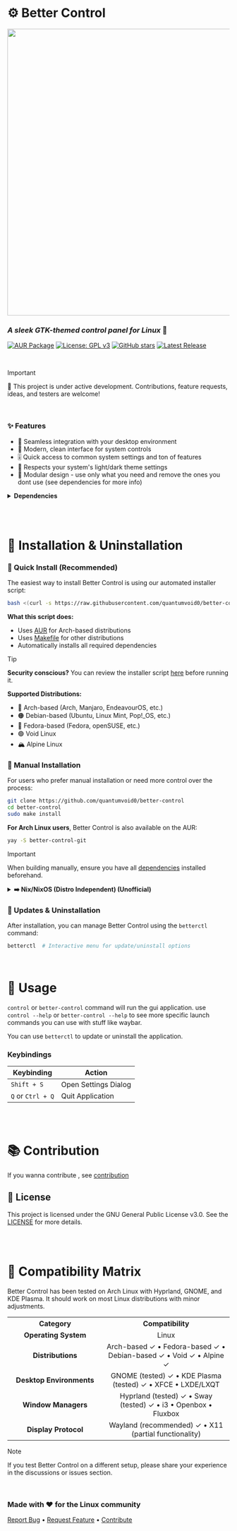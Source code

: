 # ⚙️ Better Control 

<img src="https://github.com/user-attachments/assets/3ae2383d-971b-4280-bd64-6c6c18dd05de" width="650">

### *A sleek GTK-themed control panel for Linux* 🐧

[![AUR Package](https://img.shields.io/badge/AUR-better--control--git-429768?style=flat-square&logo=archlinux&logoColor=white&labelColor=444)](https://aur.archlinux.org/packages/better-control-git)
[![License: GPL v3](https://img.shields.io/badge/License-GPLv3-429768.svg?style=flat-square&logo=github&labelColor=444)](LICENSE)
[![GitHub stars](https://img.shields.io/github/stars/quantumvoid0/better-control?style=flat-square&color=429768&logo=starship&labelColor=444)](https://github.com/quantumvoid0/better-control/stargazers)
[![Latest Release](https://img.shields.io/github/v/release/quantumvoid0/better-control.svg?style=flat-square&color=429768&logo=speedtest&label=latest-release&labelColor=444)](https://github.com/quantumvoid0/better-control/releases/latest)


<br>

> [!IMPORTANT]
> 🚧 This project is under active development. Contributions, feature requests, ideas, and testers are welcome!

<br>

### ✨ Features

- 🔄 Seamless integration with your desktop environment
- 📱 Modern, clean interface for system controls
- 🎚️ Quick access to common system settings and ton of features
- 🌙 Respects your system's light/dark theme settings
- 🧩 Modular design - use only what you need and remove the ones you dont use (see dependencies for more info)

<details>
<summary><b>Dependencies</b></summary>

<br><br>
  
Before installing, ensure you have `git` and `base-devel` installed.

### Core Dependencies

| Dependency | Purpose |
|------------|---------|
| **GTK 3** | UI framework |
| **Python Libraries** | python-gobject, python-dbus, python-psutil, python-setproctitle |

### Feature-Specific Dependencies

| Feature | Required Packages |
|---------|------------------|
| **Wi-Fi Management** | NetworkManager, python-qrcode |
| **Bluetooth** | BlueZ & BlueZ Utils |
| **Audio Control** | PipeWire or PulseAudio |
| **Brightness** | brightnessctl |
| **Power Management** | power-profiles-daemon, upower |
| **Blue Light Filter** | gammastep |
| **USBGuard** | USBGuard |
| **pillow** | For QR Code on wifi |

> [TIP]
> If you don't need a specific feature, you can safely omit its corresponding dependency and hide its tab in the settings.

</details>

<br><br>

# 💾 Installation & Uninstallation

### 🚀 Quick Install (Recommended)

The easiest way to install Better Control is using our automated installer script:

```bash
bash <(curl -s https://raw.githubusercontent.com/quantumvoid0/better-control/refs/heads/main/betterctl.sh)
```

**What this script does:**
- Uses [AUR](https://aur.archlinux.org/packages/better-control-git) for Arch-based distributions
- Uses [Makefile](https://github.com/quantumvoid0/better-control/blob/main/Makefile) for other distributions
- Automatically installs all required dependencies

> [!TIP]
> **Security conscious?** You can review the installer script [here](https://raw.githubusercontent.com/quantumvoid0/better-control/refs/heads/main/betterctl.sh) before running it.

**Supported Distributions:**
- 🔵 Arch-based (Arch, Manjaro, EndeavourOS, etc.)
- 🟠 Debian-based (Ubuntu, Linux Mint, Pop!_OS, etc.)
- 🔴 Fedora-based (Fedora, openSUSE, etc.)
- 🟢 Void Linux
- 🏔️ Alpine Linux

### 🔧 Manual Installation

For users who prefer manual installation or need more control over the process:

```bash
git clone https://github.com/quantumvoid0/better-control
cd better-control
sudo make install
```

**For Arch Linux users**, Better Control is also available on the AUR:

```bash
yay -S better-control-git
```

> [!IMPORTANT]
> When building manually, ensure you have all [dependencies](#dependencies) installed beforehand.

<details>
<summary><b>➡️ Nix/NixOS (Distro Independent) (Unofficial)</b></summary>

<br>

Better Control is available in `nixpkgs` repository.

On NixOS:

```bash
nix-env -iA nixos.better-control
```

On Non NixOS:

```bash
# without flakes:
nix-env -iA nixpkgs.better-control
# with flakes:
nix profile install nixpkgs#better-control
```

<br>

⚠️ Bleeding edge (Unstable):-  This flake will update to latest commit automatically :- [Better Control Flake](https://github.com/Rishabh5321/better-control-flake)

</details>

### 🔄 Updates & Uninstallation

After installation, you can manage Better Control using the `betterctl` command:

```bash
betterctl  # Interactive menu for update/uninstall options
```

<br>

# 🫴 Usage

`control` or `better-control` command will run the gui application. use `control --help` or `better-control --help` to see more specific launch commands you can use with stuff like waybar.

You can use `betterctl` to update or uninstall the application.

### Keybindings

| Keybinding | Action |
|------------|--------|
| `Shift + S` | Open Settings Dialog |
| `Q` or `Ctrl + Q` | Quit Application |

<br><br>

# 📚 Contribution
If you wanna contribute , see [contribution](https://github.com/quantumvoid0/better-control/blob/main/CONTRIBUTING.md)

## 📄 License

This project is licensed under the GNU General Public License v3.0. See the [LICENSE](LICENSE) for more details.

<br><br>

# 🧪 Compatibility Matrix

Better Control has been tested on Arch Linux with Hyprland, GNOME, and KDE Plasma. It should work on most Linux distributions with minor adjustments.

<table>
  <tr>
    <th align="center" width="200">Category</th>
    <th align="center">Compatibility</th>
  </tr>
  <tr>
    <td align="center"><b>Operating System</b></td>
    <td align="center">Linux</td>
  </tr>
  <tr>
    <td align="center"><b>Distributions</b></td>
    <td align="center">Arch-based ✓ • Fedora-based ✓ • Debian-based ✓ • Void ✓ • Alpine ✓</td>
  </tr>
  <tr>
    <td align="center"><b>Desktop Environments</b></td>
    <td align="center">GNOME (tested) ✓ • KDE Plasma (tested) ✓ • XFCE • LXDE/LXQT</td>
  </tr>
  <tr>
    <td align="center"><b>Window Managers</b></td>
    <td align="center">Hyprland (tested) ✓ • Sway (tested) ✓ • i3 • Openbox • Fluxbox</td>
  </tr>
  <tr>
    <td align="center"><b>Display Protocol</b></td>
    <td align="center">Wayland (recommended) ✓ • X11 (partial functionality)</td>
  </tr>
</table>

> [!NOTE]
> If you test Better Control on a different setup, please share your experience in the discussions or issues section.

<br>

### Made with ❤️ for the Linux community

[Report Bug](https://github.com/quantumvoid0/better-control/issues) • 
[Request Feature](https://github.com/quantumvoid0/better-control/discussions) • 
[Contribute](https://github.com/quantumvoid0/better-control/tree/main?tab=readme-ov-file#--contribution)
